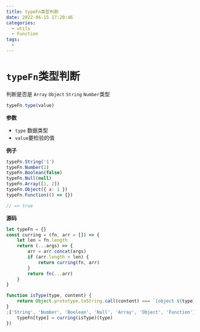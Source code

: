 ```yaml
---
title: typeFn类型判断
date: 2022-06-15 17:20:46
categories: 
  - utils
  - Function
tags: 
  - 
---
```

# `typeFn`类型判断

判断是否是 `Array` `Object` `String` `Number`类型

```js
typeFn.type(value)
```

**参数**

-   `type` 数据类型
-   `value`要检验的值

**例子**

```js
typeFn.String('1')
typeFn.Number(1)
typeFn.Boolean(false)
typeFn.Null(null)
typeFn.Array([1, 2])
typeFn.Object({ a: 1 })
typeFn.Function(() => {})

// => true
```

**源码**

```js
let typeFn = {}
const curring = (fn, arr = []) => {
    let len = fn.length
    return (...args) => {
        arr = arr.concat(args)
        if (arr.length < len) {
            return curring(fn, arr)
        }
        return fn(...arr)
    }
}

function isType(type, content) {
    return Object.prototype.toString.call(content) === `[object ${type}]`
}
;['String', 'Number', 'Boolean', 'Null', 'Array', 'Object', 'Function'].forEach(type => {
    typeFn[type] = curring(isType)(type)
})
```
